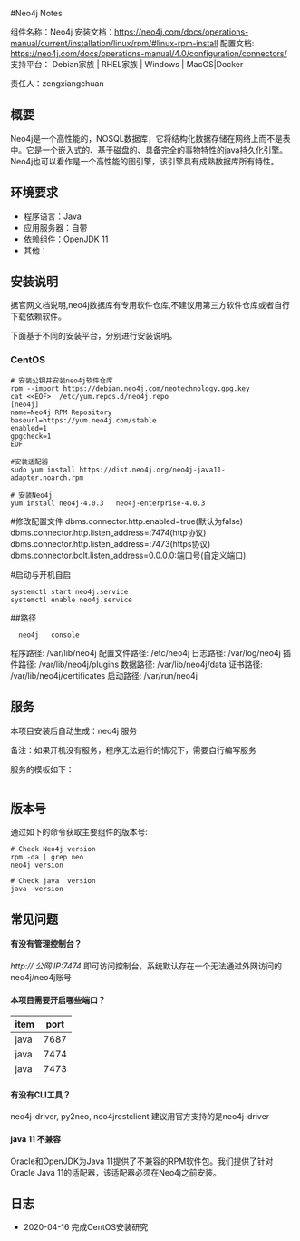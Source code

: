 #Neo4j Notes

组件名称：Neo4j
安装文档：https://neo4j.com/docs/operations-manual/current/installation/linux/rpm/#linux-rpm-install
配置文档:  https://neo4j.com/docs/operations-manual/4.0/configuration/connectors/
支持平台： Debian家族 | RHEL家族 | Windows | MacOS|Docker

责任人：zengxiangchuan

## 概要

Neo4j是一个高性能的，NOSQL数据库，它将结构化数据存储在网络上而不是表中。它是一个嵌入式的、基于磁盘的、具备完全的事物特性的java持久化引擎。Neo4j也可以看作是一个高性能的图引擎，该引擎具有成熟数据库所有特性。

## 环境要求

* 程序语言：Java 
* 应用服务器：自带
* 依赖组件：OpenJDK 11
* 其他：

## 安装说明

据官网文档说明,neo4j数据库有专用软件仓库,不建议用第三方软件仓库或者自行下载依赖软件。


下面基于不同的安装平台，分别进行安装说明。

### CentOS

```shell
# 安装公钥并安装neo4j软件仓库
rpm --import https://debian.neo4j.com/neotechnology.gpg.key
cat <<EOF>  /etc/yum.repos.d/neo4j.repo
[neo4j]
name=Neo4j RPM Repository
baseurl=https://yum.neo4j.com/stable
enabled=1
gpgcheck=1
EOF

#安装适配器
sudo yum install https://dist.neo4j.org/neo4j-java11-adapter.noarch.rpm

# 安装Neo4j
yum install neo4j-4.0.3   neo4j-enterprise-4.0.3

```
#修改配置文件
dbms.connector.http.enabled=true(默认为false)
dbms.connector.http.listen_address=:7474(http协议)
dbms.connector.http.listen_address=:7473(https协议)
dbms.connector.bolt.listen_address=0.0.0.0:端口号(自定义端口)

#启动与开机自启
```
systemctl start neo4j.service
systemctl enable neo4j.service
```

##路径
```shell
  neo4j   console
```
  程序路径:         /var/lib/neo4j
  配置文件路径:   /etc/neo4j
  日志路径:         /var/log/neo4j
  插件路径:      /var/lib/neo4j/plugins
  数据路径:         /var/lib/neo4j/data
  证书路径:       /var/lib/neo4j/certificates
  启动路径:          /var/run/neo4j

## 服务

本项目安装后自动生成：neo4j 服务

备注：如果开机没有服务，程序无法运行的情况下，需要自行编写服务

服务的模板如下：

```

```

## 版本号

通过如下的命令获取主要组件的版本号: 

```
# Check Neo4j version
rpm -qa | grep neo
neo4j version

# Check java  version
java -version
```

## 常见问题

#### 有没有管理控制台？

*http:// 公网 IP:7474* 即可访问控制台，系统默认存在一个无法通过外网访问的neo4j/neo4j账号

#### 本项目需要开启哪些端口？

| item       | port  |
| --------- | ----- |
| java        | 7687 |
| java         | 7474 |
|java         | 7473 |


#### 有没有CLI工具？

neo4j-driver,  py2neo,  neo4jrestclient   建议用官方支持的是neo4j-driver

#### java 11 不兼容

Oracle和OpenJDK为Java 11提供了不兼容的RPM软件包。我们提供了针对Oracle Java 11的适配器，该适配器必须在Neo4j之前安装。


## 日志

* 2020-04-16 完成CentOS安装研究
